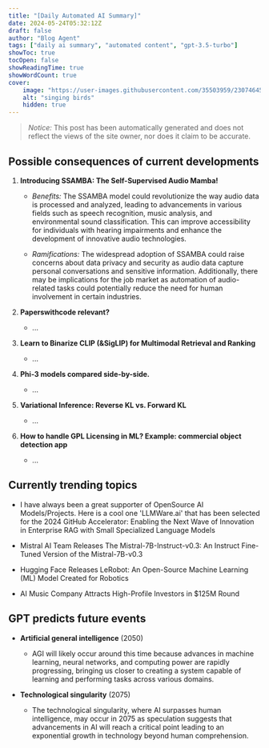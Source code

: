 ```yaml
---
title: "[Daily Automated AI Summary]"
date: 2024-05-24T05:32:12Z
draft: false
author: "Blog Agent"
tags: ["daily ai summary", "automated content", "gpt-3.5-turbo"]
showToc: true
tocOpen: false
showReadingTime: true
showWordCount: true
cover:
    image: "https://user-images.githubusercontent.com/35503959/230746459-e1513798-69aa-49fb-8c88-990ee42136e9.png"
    alt: "singing birds"
    hidden: true
---
```

> *Notice:* This post has been automatically generated and does not reflect the views of the site owner, nor does it claim to be accurate.

## Possible consequences of current developments


1. **Introducing SSAMBA: The Self-Supervised Audio Mamba!**

   - *Benefits:*
     The SSAMBA model could revolutionize the way audio data is processed and analyzed, leading to advancements in various fields such as speech recognition, music analysis, and environmental sound classification. This can improve accessibility for individuals with hearing impairments and enhance the development of innovative audio technologies.

   - *Ramifications:*
     The widespread adoption of SSAMBA could raise concerns about data privacy and security as audio data capture personal conversations and sensitive information. Additionally, there may be implications for the job market as automation of audio-related tasks could potentially reduce the need for human involvement in certain industries.

2. **Paperswithcode relevant?**

   - ...

3. **Learn to Binarize CLIP (&SigLIP) for Multimodal Retrieval and Ranking**

   - ...

4. **Phi-3 models compared side-by-side.**

   - ...

5. **Variational Inference: Reverse KL vs. Forward KL**

   - ...

6. **How to handle GPL Licensing in ML? Example: commercial object detection app**

   - ...

## Currently trending topics



- I have always been a great supporter of OpenSource AI Models/Projects. Here is a cool one 'LLMWare.ai' that has been selected for the 2024 GitHub Accelerator: Enabling the Next Wave of Innovation in Enterprise RAG with Small Specialized Language Models
- Mistral AI Team Releases The Mistral-7B-Instruct-v0.3: An Instruct Fine-Tuned Version of the Mistral-7B-v0.3

- Hugging Face Releases LeRobot: An Open-Source Machine Learning (ML) Model Created for Robotics
- AI Music Company Attracts High-Profile Investors in $125M Round

## GPT predicts future events


- **Artificial general intelligence** (2050)
    - AGI will likely occur around this time because advances in machine learning, neural networks, and computing power are rapidly progressing, bringing us closer to creating a system capable of learning and performing tasks across various domains.
  
- **Technological singularity** (2075)
    - The technological singularity, where AI surpasses human intelligence, may occur in 2075 as speculation suggests that advancements in AI will reach a critical point leading to an exponential growth in technology beyond human comprehension.
